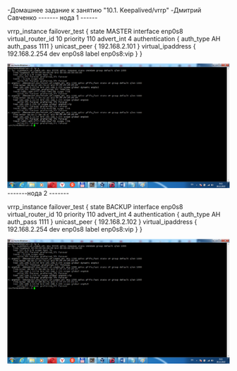 -Домашнее задание к занятию "10.1. Keepalived/vrrp" -Дмитрий Савченко
------- нода 1 ------

vrrp_instance failover_test {
state MASTER
interface enp0s8
virtual_router_id 10
priority 110
advert_int 4
authentication {
auth_type AH
auth_pass 1111
}
unicast_peer {
192.168.2.101
}
	virtual_ipaddress {
	192.168.2.254 dev enp0s8 label enp0s8:vip 
}
}


![нода 1](https://github.com/teplodizain/10.1.-Keepalived-vrrp/blob/main/noda1.png)
-------нода 2 -------

vrrp_instance failover_test {
state BACKUP
interface enp0s8
virtual_router_id 10
priority 110
advert_int 4
authentication {
auth_type AH
auth_pass 1111
}
unicast_peer {
192.168.2.102
}
	virtual_ipaddress {
	192.168.2.254 dev enp0s8 label enp0s8:vip 
}
}

![нода 2](https://github.com/teplodizain/10.1.-Keepalived-vrrp/blob/main/noda2.png)
